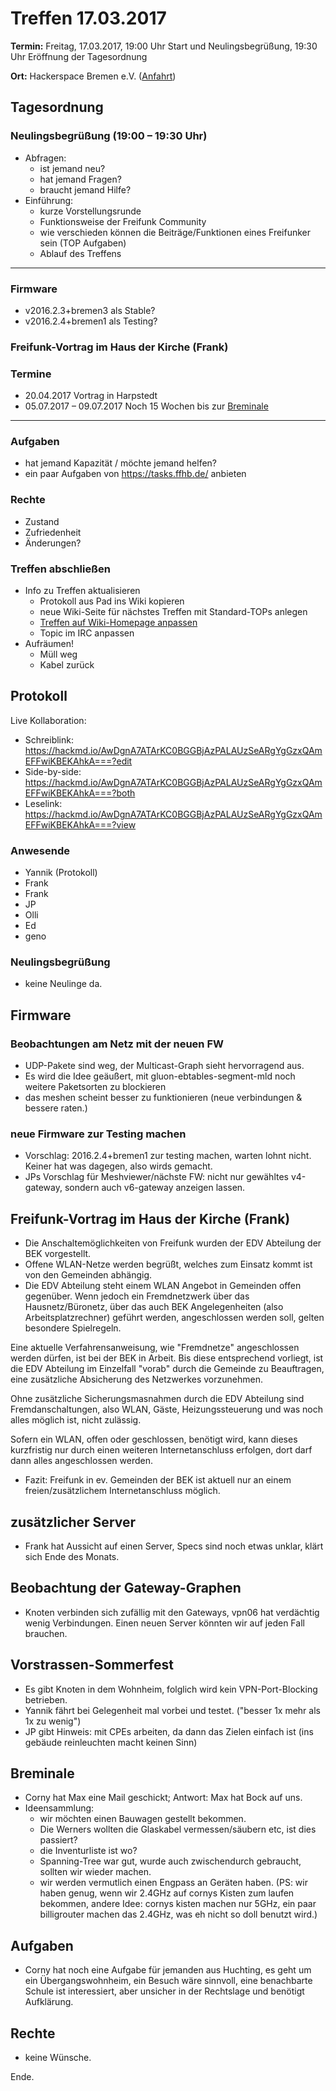# Treffen 17.03.2017

**Termin:** Freitag, 17.03.2017, 19:00 Uhr Start und Neulingsbegrüßung, 19:30 Uhr Eröffnung der Tagesordnung

**Ort:** Hackerspace Bremen e.V. ([Anfahrt](https://www.hackerspace-bremen.de/anfahrt/))

## Tagesordnung
### Neulingsbegrüßung (19:00 – 19:30 Uhr)
- Abfragen:
    - ist jemand neu?
    - hat jemand Fragen?
    - braucht jemand Hilfe?
- Einführung:
    - kurze Vorstellungsrunde
    - Funktionsweise der Freifunk Community
    - wie verschieden können die Beiträge/Funktionen eines Freifunker sein (TOP Aufgaben)
    - Ablauf des Treffens

---
### Firmware
- v2016.2.3+bremen3 als Stable?
- v2016.2.4+bremen1 als Testing?

### Freifunk-Vortrag im Haus der Kirche (Frank)

### Termine
- 20.04.2017 Vortrag in Harpstedt
- 05.07.2017 – 09.07.2017 Noch 15 Wochen bis zur [Breminale](http://breminale.sternkultur.de/)


---

### Aufgaben
- hat jemand Kapazität / möchte jemand helfen?
- ein paar Aufgaben von https://tasks.ffhb.de/ anbieten

### Rechte
- Zustand
- Zufriedenheit
- Änderungen?

### Treffen abschließen
- Info zu Treffen aktualisieren
  - Protokoll aus Pad ins Wiki kopieren
  - neue Wiki-Seite für nächstes Treffen mit Standard-TOPs anlegen
  - [Treffen auf Wiki-Homepage anpassen](Home)
  - Topic im IRC anpassen
- Aufräumen!
  - Müll weg
  - Kabel zurück

## Protokoll
Live Kollaboration:
- Schreiblink: https://hackmd.io/AwDgnA7ATArKC0BGGBjAzPALAUzSeARgYgGzxQAmEFFwiKBEKAhkA===?edit
- Side-by-side: https://hackmd.io/AwDgnA7ATArKC0BGGBjAzPALAUzSeARgYgGzxQAmEFFwiKBEKAhkA===?both
- Leselink: https://hackmd.io/AwDgnA7ATArKC0BGGBjAzPALAUzSeARgYgGzxQAmEFFwiKBEKAhkA===?view

### Anwesende
- Yannik (Protokoll)
- Frank
- Frank
- JP
- Olli
- Ed
- geno

### Neulingsbegrüßung
- keine Neulinge da.

## Firmware
### Beobachtungen am Netz mit der neuen FW
- UDP-Pakete sind weg, der Multicast-Graph sieht hervorragend aus.
- Es wird die Idee geäußert, mit gluon-ebtables-segment-mld noch weitere Paketsorten zu blockieren
- das meshen scheint besser zu funktionieren (neue verbindungen & bessere raten.)

### neue Firmware zur Testing machen
- Vorschlag: 2016.2.4+bremen1 zur testing machen, warten lohnt nicht. Keiner hat was dagegen, also wirds gemacht. 
- JPs Vorschlag für Meshviewer/nächste FW: nicht nur gewähltes v4-gateway, sondern auch v6-gateway anzeigen lassen.

## Freifunk-Vortrag im Haus der Kirche (Frank)
- Die Anschaltemöglichkeiten von Freifunk wurden der EDV Abteilung der BEK vorgestellt.
- Offene WLAN-Netze werden begrüßt, welches zum Einsatz kommt ist von den Gemeinden abhängig.
- Die EDV Abteilung steht einem WLAN Angebot in Gemeinden offen gegenüber. Wenn jedoch ein Fremdnetzwerk
über das Hausnetz/Büronetz, über das auch BEK Angelegenheiten (also Arbeitsplatzrechner) geführt werden,
angeschlossen werden soll, gelten besondere Spielregeln.

Eine aktuelle Verfahrensanweisung, wie "Fremdnetze" angeschlossen werden dürfen, ist bei der BEK in Arbeit.
Bis diese entsprechend vorliegt, ist die EDV Abteilung im Einzelfall "vorab" durch die Gemeinde zu 
Beauftragen, eine zusätzliche Absicherung des Netzwerkes vorzunehmen.

Ohne zusätzliche Sicherungsmasnahmen durch die EDV Abteilung sind Fremdanschaltungen,
also WLAN, Gäste, Heizungssteuerung und was noch alles möglich ist, nicht zulässig.

Sofern ein WLAN, offen oder geschlossen, benötigt wird, kann dieses kurzfristig nur
durch einen weiteren Internetanschluss erfolgen, dort darf dann alles angeschlossen werden.

- Fazit: Freifunk in ev. Gemeinden der BEK ist aktuell nur an einem freien/zusätzlichem Internetanschluss möglich.

## zusätzlicher Server
- Frank hat Aussicht auf einen Server, Specs sind noch etwas unklar, klärt sich Ende des Monats.

## Beobachtung der Gateway-Graphen
- Knoten verbinden sich zufällig mit den Gateways, vpn06 hat verdächtig wenig Verbindungen. Einen neuen Server könnten wir auf jeden Fall brauchen.

## Vorstrassen-Sommerfest
- Es gibt Knoten in dem Wohnheim, folglich wird kein VPN-Port-Blocking betrieben.
- Yannik fährt bei Gelegenheit mal vorbei und testet. ("besser 1x mehr als 1x zu wenig")
- JP gibt Hinweis: mit CPEs arbeiten, da dann das Zielen einfach ist (ins gebäude reinleuchten macht keinen Sinn)

## Breminale
- Corny hat Max eine Mail geschickt; Antwort: Max hat Bock auf uns.
- Ideensammlung:
    - wir möchten einen Bauwagen gestellt bekommen.
    - Die Werners wollten die Glaskabel vermessen/säubern etc, ist dies passiert?
    - die Inventurliste ist wo?
    - Spanning-Tree war gut, wurde auch zwischendurch gebraucht, sollten wir wieder machen.
    - wir werden vermutlich einen Engpass an Geräten haben. (PS: wir haben genug, wenn wir 2.4GHz auf cornys Kisten zum laufen bekommen, andere Idee: cornys kisten machen nur 5GHz, ein paar billigrouter machen das 2.4GHz, was eh nicht so doll benutzt wird.)

## Aufgaben
- Corny hat noch eine Aufgabe für jemanden aus Huchting, es geht um ein Übergangswohnheim, ein Besuch wäre sinnvoll, eine benachbarte Schule ist interessiert, aber unsicher in der Rechtslage und benötigt Aufklärung.

## Rechte
- keine Wünsche.

Ende.




